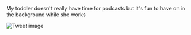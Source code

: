 My toddler doesn't really have time for podcasts but it's fun to have on in the background while she works


![Tweet image](/assets/crosspoast/GKNJDnaaYAAEqcK.jpg)

